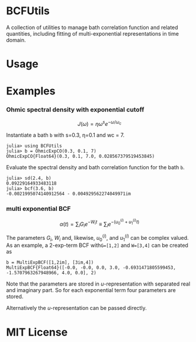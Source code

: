 # BCFUtils

A collection of utilities to manage bath correlation function and related quantities, including fitting of multi-exponential representations in time domain.

# Usage



# Examples

### Ohmic spectral density with exponential cutoff 

$$J(ω) = η ω^s e^{-ω / ω_c}$$

Instantiate a bath `b` with s=0.3, η=0.1 and wc = 7.
```jldoctest
julia> using BCFUtils
julia> b = OhmicExpCO(0.3, 0.1, 7)
OhmicExpCO{Float64}(0.3, 0.1, 7.0, 0.028567379519453845)
```

Evaluate the spectral density and bath correlation function for the bath `b`.
```jldoctest
julia> sd(2.4, b)
0.09229164933483118
julia> bcf(3.6, b)
-0.0021995074140912564 - 0.004929562274049971im
```

### multi exponential BCF

$$α(t) = ∑_i G_i e^{-W_i t} ≡ ∑_i e^{-(u^{(i)}_0 + u^{(i)}_1 t)}$$

The parameters $G_i$, $W_i$ and, likewise, $u^{(i)}_0$, and $u^{(i)}_1$ can be complex valued.
As an example, a 2-exp-term BCF with`G=[1,2]` and `W=[3,4]` can be created as

```jldoctest
b = MultiExpBCF([1,2im], [3im,4])
MultiExpBCF{Float64}([-0.0, -0.0, 0.0, 3.0, -0.6931471805599453, -1.5707963267948966, 4.0, 0.0], 2)
```

Note that the parameters are stored in $u$-representation with separated real and imaginary part.
So for each exponential term four parameters are stored.

Alternatively the $u$-representation can be passed directly.



# MIT License

